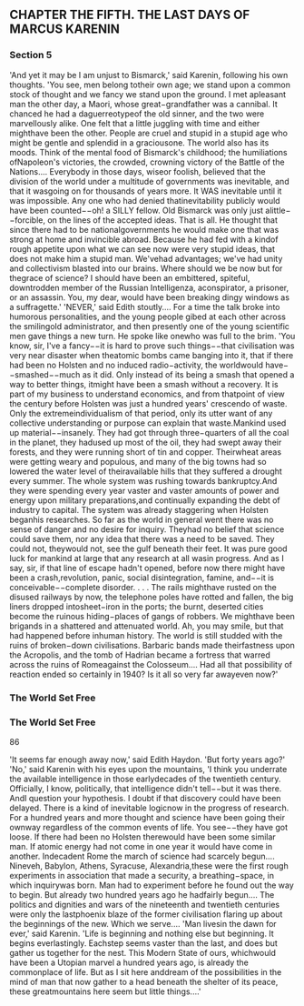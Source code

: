 ## CHAPTER THE FIFTH. THE LAST DAYS OF MARCUS KARENIN

### Section 5

'And yet it may be I am unjust to Bismarck,' said Karenin, following his own thoughts. 'You see, men belong totheir own age; we stand upon a common stock of thought and we fancy we stand upon the ground. I met apleasant man the other day, a Maori, whose great−grandfather was a cannibal. It chanced he had a daguerreotypeof the old sinner, and the two were marvellously alike. One felt that a little juggling with time and either mighthave been the other. People are cruel and stupid in a stupid age who might be gentle and splendid in a graciousone. The world also has its moods. Think of the mental food of Bismarck's childhood; the humiliations ofNapoleon's victories, the crowded, crowning victory of the Battle of the Nations.... Everybody in those days, wiseor foolish, believed that the division of the world under a multitude of governments was inevitable, and that it wasgoing on for thousands of years more. It WAS inevitable until it was impossible. Any one who had denied thatinevitability publicly would have been counted−−oh! a SILLY fellow. Old Bismarck was only just alittle−−forcible, on the lines of the accepted ideas. That is all. He thought that since there had to be nationalgovernments he would make one that was strong at home and invincible abroad. Because he had fed with a kindof rough appetite upon what we can see now were very stupid ideas, that does not make him a stupid man. We'vehad advantages; we've had unity and collectivism blasted into our brains. Where should we be now but for thegrace of science? I should have been an embittered, spiteful, downtrodden member of the Russian Intelligenza, aconspirator, a prisoner, or an assassin. You, my dear, would have been breaking dingy windows as a suffragette.'
'NEVER,' said Edith stoutly....
For a time the talk broke into humorous personalities, and the young people gibed at each other across the smilingold administrator, and then presently one of the young scientific men gave things a new turn. He spoke like onewho was full to the brim.
'You know, sir, I've a fancy−−it is hard to prove such things−−that civilisation was very near disaster when theatomic bombs came banging into it, that if there had been no Holsten and no induced radio−activity, the worldwould have−−smashed−−much as it did. Only instead of its being a smash that opened a way to better things, itmight have been a smash without a recovery. It is part of my business to understand economics, and from thatpoint of view the century before Holsten was just a hundred years' crescendo of waste. Only the extremeindividualism of that period, only its utter want of any collective understanding or purpose can explain that waste.Mankind used up material−−insanely. They had got through three−quarters of all the coal in the planet, they hadused up most of the oil, they had swept away their forests, and they were running short of tin and copper. Theirwheat areas were getting weary and populous, and many of the big towns had so lowered the water level of theiravailable hills that they suffered a drought every summer. The whole system was rushing towards bankruptcy.And they were spending every year vaster and vaster amounts of power and energy upon military preparations,and continually expanding the debt of industry to capital. The system was already staggering when Holsten beganhis researches. So far as the world in general went there was no sense of danger and no desire for inquiry. Theyhad no belief that science could save them, nor any idea that there was a need to be saved. They could not, theywould not, see the gulf beneath their feet. It was pure good luck for mankind at large that any research at all wasin progress. And as I say, sir, if that line of escape hadn't opened, before now there might have been a crash,revolution, panic, social disintegration, famine, and−−it is conceivable−−complete disorder. . . . The rails mighthave rusted on the disused railways by now, the telephone poles have rotted and fallen, the big liners dropped intosheet−iron in the ports; the burnt, deserted cities become the ruinous hiding−places of gangs of robbers. We mighthave been brigands in a shattered and attenuated world. Ah, you may smile, but that had happened before inhuman history. The world is still studded with the ruins of broken−down civilisations. Barbaric bands made theirfastness upon the Acropolis, and the tomb of Hadrian became a fortress that warred across the ruins of Romeagainst the Colosseum.... Had all that possibility of reaction ended so certainly in 1940? Is it all so very far awayeven now?'
### The World Set Free

### The World Set Free
86


'It seems far enough away now,' said Edith Haydon.
'But forty years ago?'
'No,' said Karenin with his eyes upon the mountains, 'I think you underrate the available intelligence in those earlydecades of the twentieth century. Officially, I know, politically, that intelligence didn't tell−−but it was there. AndI question your hypothesis. I doubt if that discovery could have been delayed. There is a kind of inevitable logicnow in the progress of research. For a hundred years and more thought and science have been going their ownway regardless of the common events of life. You see−−they have got loose. If there had been no Holsten therewould have been some similar man. If atomic energy had not come in one year it would have come in another. Indecadent Rome the march of science had scarcely begun.... Nineveh, Babylon, Athens, Syracuse, Alexandria,these were the first rough experiments in association that made a security, a breathing−space, in which inquirywas born. Man had to experiment before he found out the way to begin. But already two hundred years ago he hadfairly begun.... The politics and dignities and wars of the nineteenth and twentieth centuries were only the lastphoenix blaze of the former civilisation flaring up about the beginnings of the new. Which we serve.... 'Man livesin the dawn for ever,' said Karenin. 'Life is beginning and nothing else but beginning. It begins everlastingly. Eachstep seems vaster than the last, and does but gather us together for the nest. This Modern State of ours, whichwould have been a Utopian marvel a hundred years ago, is already the commonplace of life. But as I sit here anddream of the possibilities in the mind of man that now gather to a head beneath the shelter of its peace, these greatmountains here seem but little things....'
